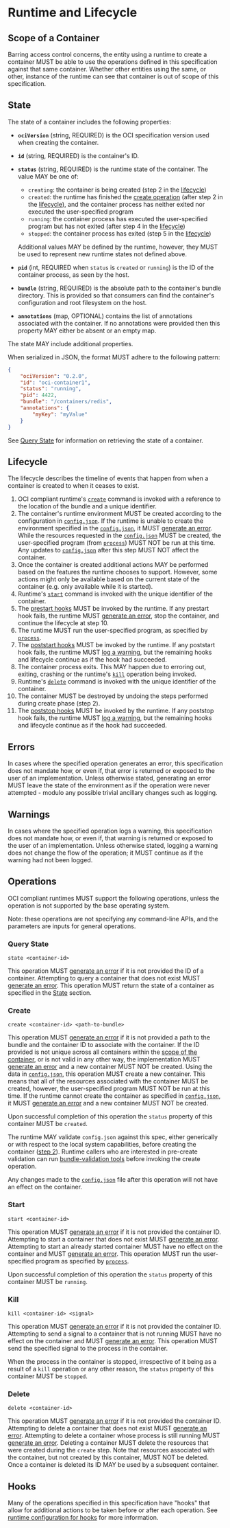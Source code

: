# <a name="runtimeAndLifecycle" />Runtime and Lifecycle

## <a name="runtimeScopeContainer" />Scope of a Container

Barring access control concerns, the entity using a runtime to create a container MUST be able to use the operations defined in this specification against that same container.
Whether other entities using the same, or other, instance of the runtime can see that container is out of scope of this specification.

## <a name="runtimeState" />State

The state of a container includes the following properties:

* **`ociVersion`** (string, REQUIRED) is the OCI specification version used when creating the container.
* **`id`** (string, REQUIRED) is the container's ID.
* **`status`** (string, REQUIRED) is the runtime state of the container.
The value MAY be one of:

    * `creating`: the container is being created (step 2 in the [lifecycle](#lifecycle))
    * `created`: the runtime has finished the [create operation](#create) (after step 2 in the [lifecycle](#lifecycle)), and the container process has neither exited nor executed the user-specified program
    * `running`: the container process has executed the user-specified program but has not exited (after step 4 in the [lifecycle](#lifecycle))
    * `stopped`: the container process has exited (step 5 in the [lifecycle](#lifecycle))

    Additional values MAY be defined by the runtime, however, they MUST be used to represent new runtime states not defined above.
* **`pid`** (int, REQUIRED when `status` is `created` or `running`) is the ID of the container process, as seen by the host.
* **`bundle`** (string, REQUIRED) is the absolute path to the container's bundle directory.
This is provided so that consumers can find the container's configuration and root filesystem on the host.
* **`annotations`** (map, OPTIONAL) contains the list of annotations associated with the container.
If no annotations were provided then this property MAY either be absent or an empty map.

The state MAY include additional properties.

When serialized in JSON, the format MUST adhere to the following pattern:

```json
{
    "ociVersion": "0.2.0",
    "id": "oci-container1",
    "status": "running",
    "pid": 4422,
    "bundle": "/containers/redis",
    "annotations": {
        "myKey": "myValue"
    }
}
```

See [Query State](#query-state) for information on retrieving the state of a container.

## <a name="runtimeLifecycle" />Lifecycle
The lifecycle describes the timeline of events that happen from when a container is created to when it ceases to exist.

1. OCI compliant runtime's [`create`](runtime.md#create) command is invoked with a reference to the location of the bundle and a unique identifier.
2. The container's runtime environment MUST be created according to the configuration in [`config.json`](config.md).
   If the runtime is unable to create the environment specified in the [`config.json`](config.md), it MUST [generate an error](#errors).
   While the resources requested in the [`config.json`](config.md) MUST be created, the user-specified program (from [`process`](config.md#process)) MUST NOT be run at this time.
   Any updates to [`config.json`](config.md) after this step MUST NOT affect the container.
3. Once the container is created additional actions MAY be performed based on the features the runtime chooses to support.
   However, some actions might only be available based on the current state of the container (e.g. only available while it is started).
4. Runtime's [`start`](runtime.md#start) command is invoked with the unique identifier of the container.
5. The [prestart hooks](config.md#prestart) MUST be invoked by the runtime.
   If any prestart hook fails, the runtime MUST [generate an error](#errors), stop the container, and continue the lifecycle at step 10.
6. The runtime MUST run the user-specified program, as specified by [`process`](config.md#process).
7. The [poststart hooks](config.md#poststart) MUST be invoked by the runtime.
   If any poststart hook fails, the runtime MUST [log a warning](#warnings), but the remaining hooks and lifecycle continue as if the hook had succeeded.
8. The container process exits.
   This MAY happen due to erroring out, exiting, crashing or the runtime's [`kill`](runtime.md#kill) operation being invoked.
9. Runtime's [`delete`](runtime.md#delete) command is invoked with the unique identifier of the container.
10. The container MUST be destroyed by undoing the steps performed during create phase (step 2).
11. The [poststop hooks](config.md#poststop) MUST be invoked by the runtime.
    If any poststop hook fails, the runtime MUST [log a warning](#warnings), but the remaining hooks and lifecycle continue as if the hook had succeeded.

## <a name="runtimeErrors" />Errors

In cases where the specified operation generates an error, this specification does not mandate how, or even if, that error is returned or exposed to the user of an implementation.
Unless otherwise stated, generating an error MUST leave the state of the environment as if the operation were never attempted - modulo any possible trivial ancillary changes such as logging.

## <a name="runtimeWarnings" />Warnings

In cases where the specified operation logs a warning, this specification does not mandate how, or even if, that warning is returned or exposed to the user of an implementation.
Unless otherwise stated, logging a warning does not change the flow of the operation; it MUST continue as if the warning had not been logged.

## <a name="runtimeOperations" />Operations

OCI compliant runtimes MUST support the following operations, unless the operation is not supported by the base operating system.

Note: these operations are not specifying any command-line APIs, and the parameters are inputs for general operations.

### <a name="runtimeQueryState" />Query State

`state <container-id>`

This operation MUST [generate an error](#errors) if it is not provided the ID of a container.
Attempting to query a container that does not exist MUST [generate an error](#errors).
This operation MUST return the state of a container as specified in the [State](#state) section.

### <a name="runtimeCreate" />Create

`create <container-id> <path-to-bundle>`

This operation MUST [generate an error](#errors) if it is not provided a path to the bundle and the container ID to associate with the container.
If the ID provided is not unique across all containers within the [scope of the container](#scope-of-a-container), or is not valid in any other way, the implementation MUST [generate an error](#errors) and a new container MUST NOT be created.
Using the data in [`config.json`](config.md), this operation MUST create a new container.
This means that all of the resources associated with the container MUST be created, however, the user-specified program MUST NOT be run at this time.
If the runtime cannot create the container as specified in [`config.json`](config.md), it MUST [generate an error](#errors) and a new container MUST NOT be created.

Upon successful completion of this operation the `status` property of this container MUST be `created`.

The runtime MAY validate `config.json` against this spec, either generically or with respect to the local system capabilities, before creating the container ([step 2](#lifecycle)).
Runtime callers who are interested in pre-create validation can run [bundle-validation tools](implementations.md#testing--tools) before invoking the create operation.

Any changes made to the [`config.json`](config.md) file after this operation will not have an effect on the container.

### <a name="runtimeStart" />Start
`start <container-id>`

This operation MUST [generate an error](#errors) if it is not provided the container ID.
Attempting to start a container that does not exist MUST [generate an error](#errors).
Attempting to start an already started container MUST have no effect on the container and MUST [generate an error](#errors).
This operation MUST run the user-specified program as specified by [`process`](config.md#process).

Upon successful completion of this operation the `status` property of this container MUST be `running`.

### <a name="runtimeKill" />Kill
`kill <container-id> <signal>`

This operation MUST [generate an error](#errors) if it is not provided the container ID.
Attempting to send a signal to a container that is not running MUST have no effect on the container and MUST [generate an error](#errors).
This operation MUST send the specified signal to the process in the container.

When the process in the container is stopped, irrespective of it being as a result of a `kill` operation or any other reason, the `status` property of this container MUST be `stopped`.

### <a name="runtimeDelete" />Delete
`delete <container-id>`

This operation MUST [generate an error](#errors) if it is not provided the container ID.
Attempting to delete a container that does not exist MUST [generate an error](#errors).
Attempting to delete a container whose process is still running MUST [generate an error](#errors).
Deleting a container MUST delete the resources that were created during the `create` step.
Note that resources associated with the container, but not created by this container, MUST NOT be deleted.
Once a container is deleted its ID MAY be used by a subsequent container.


## <a name="runtimeHooks" />Hooks
Many of the operations specified in this specification have "hooks" that allow for additional actions to be taken before or after each operation.
See [runtime configuration for hooks](./config.md#hooks) for more information.
